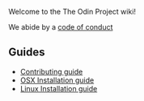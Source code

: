 Welcome to the The Odin Project wiki!

We abide by a [code of conduct](https://github.com/TheOdinProject/theodinproject/tree/master/doc/code_of_conduct.md)

## Guides
* [Contributing guide](https://github.com/TheOdinProject/theodinproject/wiki/Contributing-Guide)
* [OSX Installation guide](https://github.com/TheOdinProject/theodinproject/wiki/OSX-Installation-Guide)
* [Linux Installation guide](https://github.com/TheOdinProject/theodinproject/wiki/Linux-Installation-Guide)
